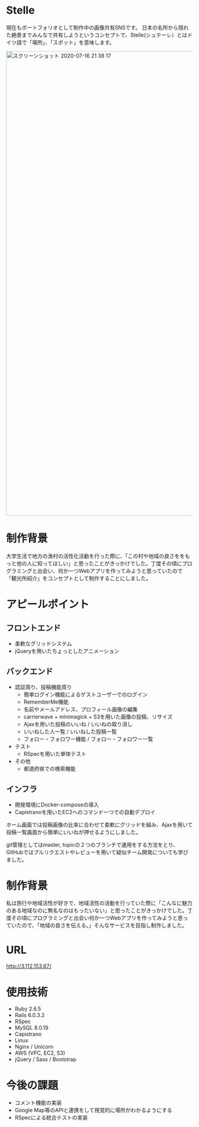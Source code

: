 # Stelle
現在もポートフォリオとして制作中の画像共有SNSです。
日本の名所から隠れた絶景までみんなで共有しようというコンセプトで、Stelle(シュテーレ）とはドイツ語で「場所」、「スポット」を意味します。

<img width="1252" alt="スクリーンショット 2020-07-16 21 38 17" src="https://user-images.githubusercontent.com/61341108/87671825-fa8bf500-c7ac-11ea-9360-12c29c468979.png">


# 制作背景
大学生活で地方の漁村の活性化活動を行った際に、「この村や地域の良さををもっと他の人に知ってほしい」と思ったことがきっかけでした。丁度その頃にプログラミングと出会い、何か一つWebアプリを作ってみようと思っていたので「観光所紹介」をコンセプトとして制作することにしました。

# アピールポイント

## フロントエンド
- 柔軟なグリッドシステム
- jQueryを用いたちょっとしたアニメーション

## バックエンド
- 認証周り、投稿機能周り
  - 簡単ログイン機能によるゲストユーザーでのログイン
  - RememberMe機能
  - 名前やメールアドレス、プロフィール画像の編集
  - carrierwave + minimagick + S3を用いた画像の投稿、リサイズ
  - Ajaxを用いた投稿のいいね / いいねの取り消し
  - いいねした人一覧 / いいねした投稿一覧
  - フォロー・フォロワー機能 / フォロー・フォロワー一覧
- テスト
  - RSpecを用いた単体テスト
- その他
  - 都道府県での検索機能
  
## インフラ
- 開発環境にDocker-composeの導入
- Capistranoを用いたEC2へのコマンド一つでの自動デプロイ

ホーム画面では投稿画像の比率に合わせて柔軟にグリッドを組み、Ajaxを用いて投稿一覧画面から簡単にいいねが押せるようにしました。

git管理としてはmaster, topicの２つのブランチで運用をする方法をとり、GitHubではプルリクエストやレビューを用いて疑似チーム開発についても学びました。

# 制作背景
私は旅行や地域活性が好きで、地域活性の活動を行っていた際に「こんなに魅力のある地域なのに無名なのはもったいない」と思ったことがきっかけでした。丁度その頃にプログラミングと出会い何か一つWebアプリを作ってみようと思っていたので、「地域の良さを伝える。」そんなサービスを目指し制作しました。

# URL
http://3.112.153.67/

# 使用技術
- Ruby 2.6.5
- Rails 6.0.3.2
- RSpec
- MySQL 8.0.19
- Capistrano
- Linux
- Nginx / Unicorn
- AWS (VPC, EC2, S3)
- jQuery / Sass / Bootstrap

# 今後の課題
- コメント機能の実装
- Google Map等のAPIと連携をして視覚的に場所がわかるようにする
- RSpecによる統合テストの実装
